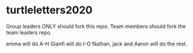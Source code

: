 # turtleletters2020

Group leaders ONLY should fork this repo.  Team members should fork the team leaders repo.  

emma will do A-H
Gianfi will do I-O
Nathan, jack and Aaron will do the rest.

